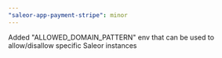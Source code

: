 ```yaml
---
"saleor-app-payment-stripe": minor
---
```


Added "ALLOWED_DOMAIN_PATTERN" env that can be used to allow/disallow specific Saleor instances
